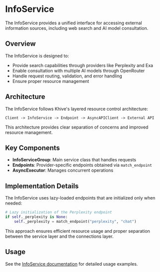 # InfoService

The InfoService provides a unified interface for accessing external information sources, including web search and AI model consultation.

## Overview

The InfoService is designed to:

- Provide search capabilities through providers like Perplexity and Exa
- Enable consultation with multiple AI models through OpenRouter
- Handle request routing, validation, and error handling
- Ensure proper resource management

## Architecture

The InfoService follows Khive's layered resource control architecture:

```
Client -> InfoService -> Endpoint -> AsyncAPIClient -> External API
```

This architecture provides clear separation of concerns and improved resource management.

## Key Components

- **InfoServiceGroup**: Main service class that handles requests
- **Endpoints**: Provider-specific endpoints obtained via `match_endpoint`
- **AsyncExecutor**: Manages concurrent operations

## Implementation Details

The InfoService uses lazy-loaded endpoints that are initialized only when needed:

```python
# Lazy initialization of the Perplexity endpoint
if self._perplexity is None:
    self._perplexity = match_endpoint("perplexity", "chat")
```

This approach ensures efficient resource usage and proper separation between the service layer and the connections layer.

## Usage

See the [InfoService documentation](../../../docs/services/info_service.md) for detailed usage examples.
